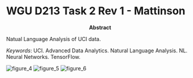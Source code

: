 # WGU D213 Task 2 Rev 1 - Mattinson

<p align="center" ><b>Abstract</b></p>
<p>
Natual Language Analysis of UCI data. 
</p>

<i>Keywords</i>: 
UCI. Advanced Data Analytics. Natural Language Analysis. NL. Neural Networks. TensorFlow.





<img src="figures\fig_4.PNG" alt="figure_4">


<img src="figures\fig_5.PNG" alt="figure_5">

<img src="figures\fig_6.PNG" alt="figure_6">